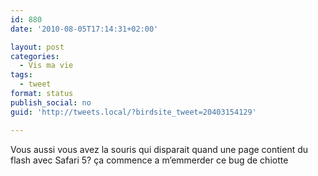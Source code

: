 ```yaml
---
id: 880
date: '2010-08-05T17:14:31+02:00'

layout: post
categories:
  - Vis ma vie
tags:
  - tweet
format: status
publish_social: no
guid: 'http://tweets.local/?birdsite_tweet=20403154129'

---
```


Vous aussi vous avez la souris qui disparait quand une page contient du flash avec Safari 5? ça commence a m’emmerder ce bug de chiotte